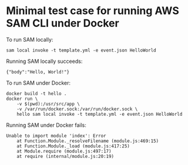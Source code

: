 # Minimal test case for running AWS SAM CLI under Docker

To run SAM locally:

    sam local invoke -t template.yml -e event.json HelloWorld

Running SAM locally succeeds:

    {"body":"Hello, World!"}

To run SAM under Docker:

    docker build -t hello .
    docker run \
        -v $(pwd):/usr/src/app \
        -v /var/run/docker.sock:/var/run/docker.sock \
        hello sam local invoke -t template.yml -e event.json HelloWorld

Running SAM under Docker fails:

    Unable to import module 'index': Error
        at Function.Module._resolveFilename (module.js:469:15)
        at Function.Module._load (module.js:417:25)
        at Module.require (module.js:497:17)
        at require (internal/module.js:20:19)
